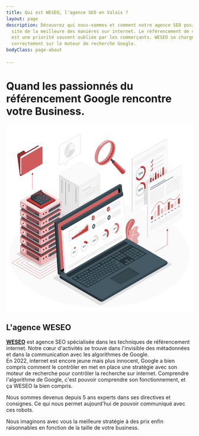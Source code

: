 ```yaml
---
title: Qui est WESEO, l'agence SEO en Valais ?
layout: page
description: Découvrez qui nous-sommes et comment notre agence SEO positionnera votre
  site de la meilleure des manières sur internet. Le référencement de votre site internet
  est une priorité souvent oubliée par les commerçants. WESEO se charge de vous positionner
  correctement sur le moteur de recherche Google.
bodyClass: page-about

---
```

# Quand les passionnés du référencement Google rencontre votre Business.

![](/uploads/data-extraction-amico.svg)

## L'agence WESEO

[**WESEO**](https://weseo.ch/services/) est agence SEO spécialisée dans les techniques de référencement internet. Notre cœur d'activités se trouve dans l'invisible des métadonnées et dans la communication avec les algorithmes de Google.  
En 2022, internet est encore jeune mais plus innocent, Google a bien compris comment le contrôler en met en place une stratégie avec son moteur de recherche pour contrôler la recherche sur internet. Comprendre l'algorithme de Google, c'est pouvoir comprendre son fonctionnement, et ça WESEO la bien compris.

Nous sommes devenus depuis 5 ans experts dans ses directives et consignes. Ce qui nous permet aujourd'hui de pouvoir communiqué avec ces robots.

Nous imaginons avec vous la meilleure stratégie à des prix enfin raisonnables en fonction de la taille de votre business.